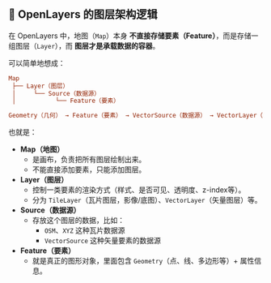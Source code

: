 ## 🧠 OpenLayers 的图层架构逻辑

在 OpenLayers 中，地图（`Map`）本身 **不直接存储要素（Feature）**，而是存储一组图层（`Layer`），而 **图层才是承载数据的容器**。

可以简单地想成：

```ini
Map
 ├── Layer（图层）
 │     └── Source（数据源）
 │           └── Feature（要素）
```

```ini
Geometry（几何） → Feature（要素） → VectorSource（数据源） → VectorLayer（图层） → Map（地图）
```



也就是：

- **Map（地图）**
  - 是画布，负责把所有图层绘制出来。
  - 不能直接添加要素，只能添加图层。
- **Layer（图层）**
  - 控制一类要素的渲染方式（样式、是否可见、透明度、z-index等）。
  - 分为 `TileLayer`（瓦片图层，影像/底图）、`VectorLayer`（矢量图层）等。
- **Source（数据源）**
  - 存放这个图层的数据，比如：
    - `OSM`、`XYZ` 这种瓦片数据源
    - `VectorSource` 这种矢量要素的数据源
- **Feature（要素）**
  - 就是真正的图形对象，里面包含 `Geometry`（点、线、多边形等）+ 属性信息。